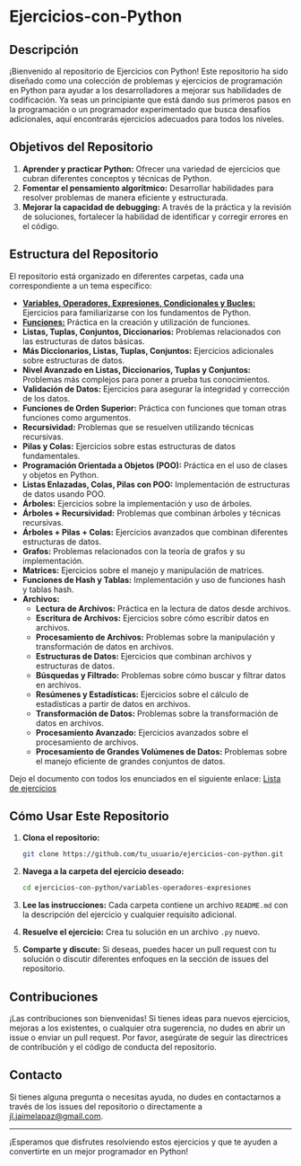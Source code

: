 # Ejercicios-con-Python

## Descripción

¡Bienvenido al repositorio de Ejercicios con Python! Este repositorio ha sido diseñado como una colección de problemas y ejercicios de programación en Python para ayudar a los desarrolladores a mejorar sus habilidades de codificación. Ya seas un principiante que está dando sus primeros pasos en la programación o un programador experimentado que busca desafíos adicionales, aquí encontrarás ejercicios adecuados para todos los niveles.

## Objetivos del Repositorio

1. **Aprender y practicar Python:** Ofrecer una variedad de ejercicios que cubran diferentes conceptos y técnicas de Python.
2. **Fomentar el pensamiento algorítmico:** Desarrollar habilidades para resolver problemas de manera eficiente y estructurada.
3. **Mejorar la capacidad de debugging:** A través de la práctica y la revisión de soluciones, fortalecer la habilidad de identificar y corregir errores en el código.

## Estructura del Repositorio

El repositorio está organizado en diferentes carpetas, cada una correspondiente a un tema específico:

- **[Variables, Operadores, Expresiones, Condicionales y Bucles:](/01_Variables_Operadores_Expresiones_Condicionales_Bucles/)** Ejercicios para familiarizarse con los fundamentos de Python.
- **[Funciones:](/02_Funciones/)** Práctica en la creación y utilización de funciones.
- **Listas, Tuplas, Conjuntos, Diccionarios:** Problemas relacionados con las estructuras de datos básicas.
- **Más Diccionarios, Listas, Tuplas, Conjuntos:** Ejercicios adicionales sobre estructuras de datos.
- **Nivel Avanzado en Listas, Diccionarios, Tuplas y Conjuntos:** Problemas más complejos para poner a prueba tus conocimientos.
- **Validación de Datos:** Ejercicios para asegurar la integridad y corrección de los datos.
- **Funciones de Orden Superior:** Práctica con funciones que toman otras funciones como argumentos.
- **Recursividad:** Problemas que se resuelven utilizando técnicas recursivas.
- **Pilas y Colas:** Ejercicios sobre estas estructuras de datos fundamentales.
- **Programación Orientada a Objetos (POO):** Práctica en el uso de clases y objetos en Python.
- **Listas Enlazadas, Colas, Pilas con POO:** Implementación de estructuras de datos usando POO.
- **Árboles:** Ejercicios sobre la implementación y uso de árboles.
- **Árboles + Recursividad:** Problemas que combinan árboles y técnicas recursivas.
- **Árboles + Pilas + Colas:** Ejercicios avanzados que combinan diferentes estructuras de datos.
- **Grafos:** Problemas relacionados con la teoría de grafos y su implementación.
- **Matrices:** Ejercicios sobre el manejo y manipulación de matrices.
- **Funciones de Hash y Tablas:** Implementación y uso de funciones hash y tablas hash.
- **Archivos:**
  - **Lectura de Archivos:** Práctica en la lectura de datos desde archivos.
  - **Escritura de Archivos:** Ejercicios sobre cómo escribir datos en archivos.
  - **Procesamiento de Archivos:** Problemas sobre la manipulación y transformación de datos en archivos.
  - **Estructuras de Datos:** Ejercicios que combinan archivos y estructuras de datos.
  - **Búsquedas y Filtrado:** Problemas sobre cómo buscar y filtrar datos en archivos.
  - **Resúmenes y Estadísticas:** Ejercicios sobre el cálculo de estadísticas a partir de datos en archivos.
  - **Transformación de Datos:** Problemas sobre la transformación de datos en archivos.
  - **Procesamiento Avanzado:** Ejercicios avanzados sobre el procesamiento de archivos.
  - **Procesamiento de Grandes Volúmenes de Datos:** Problemas sobre el manejo eficiente de grandes conjuntos de datos.

Dejo el documento con todos los enunciados en el siguiente enlace: [Lista de ejercicios](Enunciados.md)

## Cómo Usar Este Repositorio

1. **Clona el repositorio:** 

    ```bash
    git clone https://github.com/tu_usuario/ejercicios-con-python.git
    ```

2. **Navega a la carpeta del ejercicio deseado:**

    ```bash
    cd ejercicios-con-python/variables-operadores-expresiones
    ```

3. **Lee las instrucciones:** Cada carpeta contiene un archivo `README.md` con la descripción del ejercicio y cualquier requisito adicional.
4. **Resuelve el ejercicio:** Crea tu solución en un archivo `.py` nuevo.
5. **Comparte y discute:** Si deseas, puedes hacer un pull request con tu solución o discutir diferentes enfoques en la sección de issues del repositorio.

## Contribuciones

¡Las contribuciones son bienvenidas! Si tienes ideas para nuevos ejercicios, mejoras a los existentes, o cualquier otra sugerencia, no dudes en abrir un issue o enviar un pull request. Por favor, asegúrate de seguir las directrices de contribución y el código de conducta del repositorio.

## Contacto

Si tienes alguna pregunta o necesitas ayuda, no dudes en contactarnos a través de los issues del repositorio o directamente a [jl.jaimelapaz@gmail.com](mailto:jl.jaimelapaz@gmail.com).

---

¡Esperamos que disfrutes resolviendo estos ejercicios y que te ayuden a convertirte en un mejor programador en Python!
